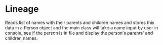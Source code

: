 # Lineage
Reads list of names with their parents and children names and stores this data in a Person object and the main class will take a name input by user in console, see if the person is in file and display the person's parents' and children names.
